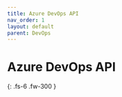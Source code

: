 ```yaml
---
title: Azure DevOps API
nav_order: 1
layout: default
parent: DevOps
---
```


# Azure DevOps API

{: .fs-6 .fw-300 }